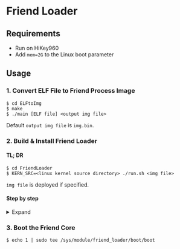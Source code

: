 # Friend Loader

## Requirements

* Run on HiKey960
* Add `mem=2G` to the Linux boot parameter

## Usage

### 1. Convert ELF File to Friend Process Image

```console
$ cd ELFtoImg
$ make
$ ./main [ELF file] <output img file>
```

Default `output img file` is `img.bin`.

### 2. Build & Install Friend Loader

#### TL; DR

```console
$ cd FriendLoader
$ KERN_SRC=<linux kernel source directory> ./run.sh <img file>
```

`img file` is deployed if specified.

#### Step by step

<details>
<summary> Expand </summary>

Build & insmod.

```console
$ cd FriendLoader
$ KERN_SRC=<linux kernel source directory> make
$ sudo insmod friend_loader.ko
```

Create `/dev/friend_loader`.

```console
$ sudo mknod /dev/friend_loader c $(cat /proc/devices | grep friend_loader | cut -d ' ' -f 1) 0
```

Deploy file to physical memory.

```console
$ cat [file] | sudo dd of=/dev/friend_loader
```
</details>

### 3. Boot the Friend Core

```console
$ echo 1 | sudo tee /sys/module/friend_loader/boot/boot
```

